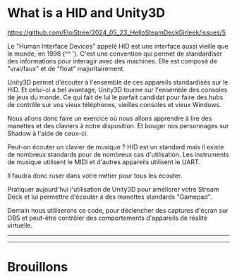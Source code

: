 # What is a HID and Unity3D

https://github.com/EloiStree/2024_05_23_HelloSteamDeckGirleek/issues/5

Le "Human Interface Devices" appelé HID est une interface aussi vieille que le monde, en 1996 (^^ ').
C'est une convention qui permet de standardiser des informations pour interagir avec des machines.
Elle est composé de "vrai/faux" et de "float" majoritairement.

Unity3D permet d'écouter à l'ensemble de ces appareils standardisés sur le HID.
Et celui-ci a bel avantage, Unity3D tourne sur l'ensemble des consoles de jeux du monde.
Ce qui fait de lui le parfait candidat pour faire des hubs de contrôle sur vos vieux téléphones, vieilles consoles et vieux Windows.

Nous allons donc faire un exercice où nous allons apprendre à lire des manettes et des claviers à notre disposition. Et bouger nos personnages sur Shadow à l'aide de ceux-ci.

Peut-on écouter un clavier de musique ?
HID est un standard mais il existe de nombreux standards pour de nombreux cas d'utilisation.
Les instruments de musique utilisent le MIDI et d'autres appareils utilisent le UART.

Il faudra donc ruser dans votre métier pour tous les écouter.

Pratiquer aujourd'hui l'utilisation de Unity3D pour améliorer votre Stream Deck et lui permettre d'écouter à des manettes standards "Gamepad".

Demain nous utiliserons ce code, pour déclencher des captures d'écran sur OBS et peut-être contrôler des comportements d'appareils de réalité virtuelle.


---------------


---------------

# Brouillons
